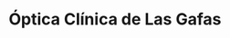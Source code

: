 ---
title: "Óptica Clínica de Las Gafas"
url: /pereira/optica-clinica-de-las-gafas/
shop: óptico
---